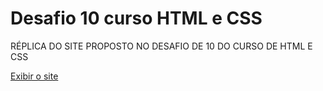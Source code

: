 # Desafio 10 curso HTML e CSS
 RÉPLICA DO SITE PROPOSTO NO DESAFIO DE 10 DO CURSO DE HTML E CSS

 <a href="https://victorhp21.github.io/Desafio-10-curso-HTML-e-CSS/Site/index.html">Exibir o site</a>
